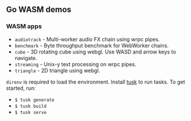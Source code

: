 ## Go WASM demos

### WASM apps

- `audiotrack` - Multi-worker audio FX chain using wrpc pipes.
- `benchmark` - Byte throughput benchmark for WebWorker chains.
- `cube` - 3D rotating cube using webgl. Use WASD and arrow keys to navigate.
- `streaming` - Unix-y text processing on wrpc pipes.
- `triangle` - 2D triangle using webgl.

`direnv` is required to load the environment. Install [tusk](https://github.com/rliebz/tusk) to run tasks.
To get started, run:

- `$ tusk generate`
- `$ tusk build`
- `$ tusk serve`
